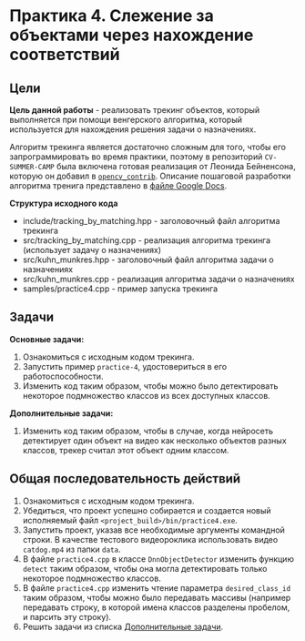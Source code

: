 # Практика 4. Слежение за объектами через нахождение соответствий

## Цели

__Цель данной работы__ - реализовать трекинг объектов, который выполняется при помощи венгерского алгоритма, который используется для нахождения решения задачи о назначениях.

Алгоритм трекинга является достаточно сложным для того, чтобы его запрограммировать во время практики, поэтому в репозиторий `CV-SUMMER-CAMP` была включена готовая реализация от Леонида Бейненсона, которую он добавил в [`opencv_contrib`][opencv_extra_tracking]. Описание пошаговой разработки алгоритма тренига представлено в [ файле Google Docs][practice4_googledocs].

__Структура исходного кода__

   - include/tracking_by_matching.hpp - заголовочный файл алгоритма трекинга
   - src/tracking_by_matching.cpp - реализация алгоритма трекинга (использует задачу о назначениях)
   - src/kuhn_munkres.hpp - заголовочный файл алгоритма задачи  о назначениях 
   - src/kuhn_munkres.cpp - реализация алгоритма задачи  о назначениях 
   - samples/practice4.cpp - пример запуска трекинга

## Задачи

__Основные задачи:__

 1. Ознакомиться с исходным кодом трекинга.
 1. Запустить пример `practice-4`, удостовериться в его работоспособности.
 1. Изменить код таким образом, чтобы можно было детектировать некоторое подмножество классов из всех доступных классов.

__Дополнительные задачи:__

 1. Изменить код таким образом, чтобы в случае, когда нейросеть детектирует один объект на видео как несколько объектов разных классов, трекер считал этот объект одним классом.

## Общая последовательность действий

 1. Ознакомиться с исходным кодом трекинга.
 1. Убедиться, что проект успешно собирается и создается новый исполняемый файл `<project_build>/bin/practice4.exe`.
 1. Запустить проект, указав все необходимые аргументы командной строки. В качестве тестового видеороклика использовать видео `catdog.mp4` из папки `data`.
 1. В файле `practice4.cpp` в классе `DnnObjectDetector` изменить функцию `detect` таким образом, чтобы она могла детектировать только некоторое подмножество классов.
 1. В файле `practice4.cpp` изменить чтение параметра `desired_class_id` таким образом, чтобы можно было передавать массивы (например передавать строку, в которой имена классов разделены пробелом, и парсить эту строку). 
 1. Решить задачи из списка [Дополнительные задачи][addtasks]. 
 
 
<!-- LINKS -->

[practice4_googledocs]: https://docs.google.com/document/d/1ebMY3juwGKqPhYSeU6drE68QVnjm7Ki3NvJcTYKOblg/edit
[opencv_extra_tracking]: https://github.com/opencv/opencv_contrib/tree/master/modules/tracking
[addtasks]: README_4.md#Задачи
